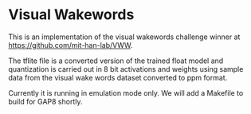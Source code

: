 # Visual Wakewords

This is an implementation of the visual wakewords challenge winner at https://github.com/mit-han-lab/VWW.

The tflite file is a converted version of the trained float model and quantization is carried out in 8 bit activations and weights using sample data from the visual wake words dataset converted to ppm format.

Currently it is running in emulation mode only. We will add a Makefile to build for GAP8 shortly.
